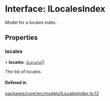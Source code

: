 # Interface: ILocalesIndex

Model for a locales index.

## Properties

### locales

• **locales**: [`ILocale`](ILocale.md)[]

The list of locales.

#### Defined in

[packages/core/src/models/ILocalesIndex.ts:13](https://github.com/gtscio/framework/blob/51767d6/packages/core/src/models/ILocalesIndex.ts#L13)
